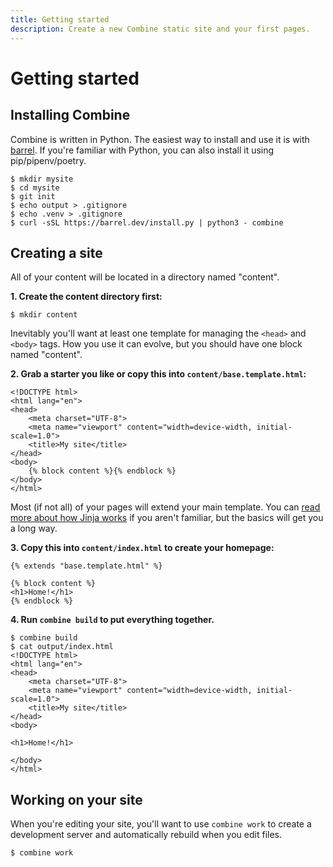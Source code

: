```yaml
---
title: Getting started
description: Create a new Combine static site and your first pages.
---
```


# Getting started

## Installing Combine

Combine is written in Python.
The easiest way to install and use it is with [barrel](https://barrel.dev).
If you're familiar with Python, you can also install it using pip/pipenv/poetry.

```console
$ mkdir mysite
$ cd mysite
$ git init
$ echo output > .gitignore
$ echo .venv > .gitignore
$ curl -sSL https://barrel.dev/install.py | python3 - combine
```

## Creating a site

All of your content will be located in a directory named "content".

**1. Create the content directory first:**

```console
$ mkdir content
```

Inevitably you'll want at least one template for managing the `<head>` and `<body>` tags.
How you use it can evolve, but you should have one block named "content".

**2. Grab a starter you like or copy this into `content/base.template.html`:**

```html+jinja
<!DOCTYPE html>
<html lang="en">
<head>
    <meta charset="UTF-8">
    <meta name="viewport" content="width=device-width, initial-scale=1.0">
    <title>My site</title>
</head>
<body>
    {% block content %}{% endblock %}
</body>
</html>
```

Most (if not all) of your pages will extend your main template.
You can [read more about how Jinja works](/jinja/) if you aren't familiar,
but the basics will get you a long way.

**3. Copy this into `content/index.html` to create your homepage:**

```html+jinja
{% extends "base.template.html" %}

{% block content %}
<h1>Home!</h1>
{% endblock %}
```

**4. Run `combine build` to put everything together.**

```console
$ combine build
$ cat output/index.html
<!DOCTYPE html>
<html lang="en">
<head>
    <meta charset="UTF-8">
    <meta name="viewport" content="width=device-width, initial-scale=1.0">
    <title>My site</title>
</head>
<body>

<h1>Home!</h1>

</body>
</html>
```

## Working on your site

When you're editing your site,
you'll want to use `combine work` to create a development server and automatically rebuild when you edit files.

```console
$ combine work
```
